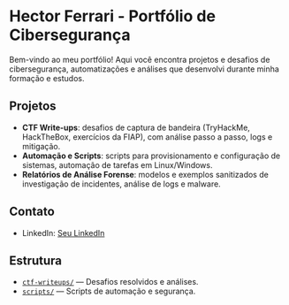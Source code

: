 # Hector Ferrari - Portfólio de Cibersegurança

Bem-vindo ao meu portfólio! Aqui você encontra projetos e desafios de cibersegurança, automatizações e análises que desenvolvi durante minha formação e estudos.

## Projetos
- **CTF Write-ups**: desafios de captura de bandeira (TryHackMe, HackTheBox, exercícios da FIAP), com análise passo a passo, logs e mitigação.
- **Automação e Scripts**: scripts para provisionamento e configuração de sistemas, automação de tarefas em Linux/Windows.
- **Relatórios de Análise Forense**: modelos e exemplos sanitizados de investigação de incidentes, análise de logs e malware.

## Contato
- LinkedIn: [Seu LinkedIn](https://www.linkedin.com/in/hector-ferrari)

## Estrutura

- [`ctf-writeups/`](./ctf-writeups/) — Desafios resolvidos e análises.  
- [`scripts/`](./scripts/) — Scripts de automação e segurança.  
 
